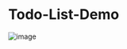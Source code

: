 # Todo-List-Demo
![image](https://user-images.githubusercontent.com/53019832/131757995-dfd3f790-b7e7-4777-999a-8665bc58641f.png)
